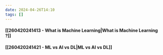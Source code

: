 ```yaml
---
date: 2024-04-26T14:10
tags: []
---
```

#### [[260420241413 - What is Machine Learning|What is Machine Learning ?]]
#### [[260420241421 - ML vs AI vs DL|ML vs AI vs DL]]